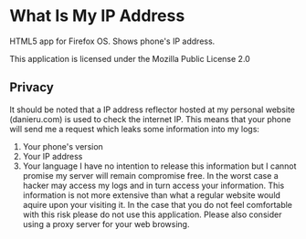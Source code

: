 What Is My IP Address
===============

HTML5 app for Firefox OS. Shows phone's IP address.

This application is licensed under the Mozilla Public License 2.0

Privacy
-------
It should be noted that a IP address reflector hosted at my personal website
(danieru.com) is used to check the internet IP. This means that your phone will
send me a request which leaks some information into my logs:
1. Your phone's version
2. Your IP address
3. Your language
I have no intention to release this information but I cannot promise my server
will remain compromise free. In the worst case a hacker may access my logs and
in turn access your information. This information is not more extensive than
what a regular website would aquire upon your visiting it. In the case that you
do not feel comfortable with this risk please do not use this application.
Please also consider using a proxy server for your web browsing.
